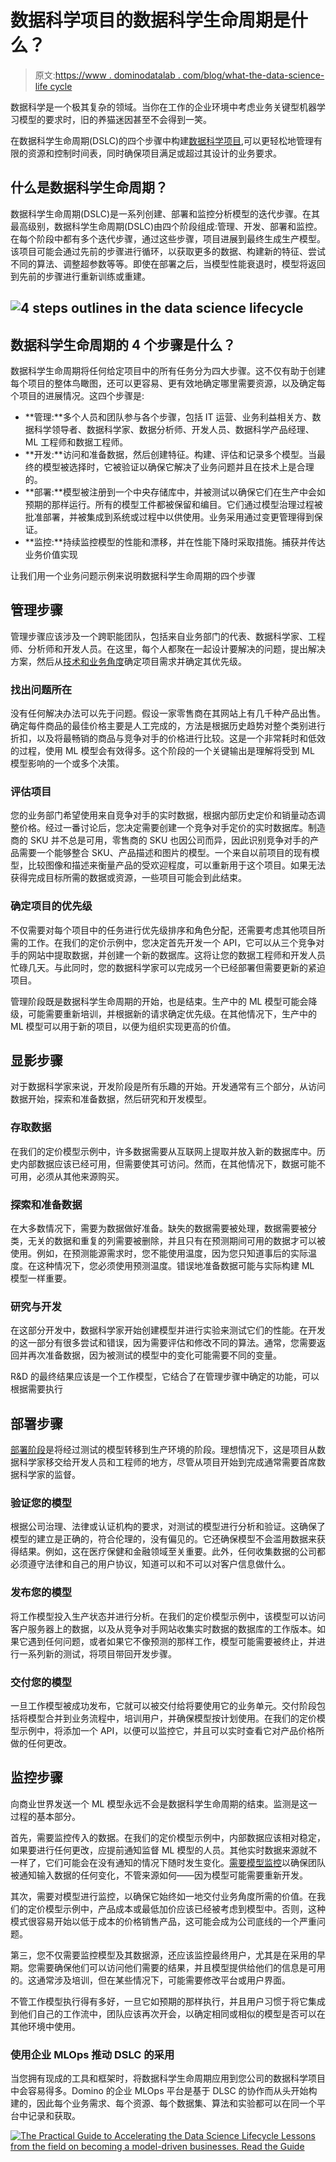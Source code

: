 # 数据科学项目的数据科学生命周期是什么？

> 原文:[https://www . dominodatalab . com/blog/what-the-data-science-life cycle](https://www.dominodatalab.com/blog/what-is-the-data-science-lifecycle)

数据科学是一个极其复杂的领域。当你在工作的企业环境中考虑业务关键型机器学习模型的要求时，旧的养猫迷因甚至不会得到一笑。

在数据科学生命周期(DSLC)的四个步骤中构建[数据科学项目](/resources/field-guide/managing-data-science-projects/),可以更轻松地管理有限的资源和控制时间表，同时确保项目满足或超过其设计的业务要求。

## 什么是数据科学生命周期？

数据科学生命周期(DSLC)是一系列创建、部署和监控分析模型的迭代步骤。在其最高级别，数据科学生命周期(DSLC)由四个阶段组成:管理、开发、部署和监控。在每个阶段中都有多个迭代步骤，通过这些步骤，项目进展到最终生成生产模型。该项目可能会通过先前的步骤进行循环，以获取更多的数据、构建新的特征、尝试不同的算法、调整超参数等等。即使在部署之后，当模型性能衰退时，模型将返回到先前的步骤进行重新训练或重建。

## ![4 steps outlines in the data science lifecycle](../Images/cc3a094a6b2143eb379d913ae30b38c4.png)

## 数据科学生命周期的 4 个步骤是什么？

数据科学生命周期将任何给定项目中的所有任务分为四大步骤。这不仅有助于创建每个项目的整体鸟瞰图，还可以更容易、更有效地确定哪里需要资源，以及确定每个项目的进展情况。这四个步骤是:

*   **管理:**多个人员和团队参与各个步骤，包括 IT 运营、业务利益相关方、数据科学领导者、数据科学家、数据分析师、开发人员、数据科学产品经理、ML 工程师和数据工程师。
*   **开发:**访问和准备数据，然后创建特征。构建、评估和记录多个模型。当最终的模型被选择时，它被验证以确保它解决了业务问题并且在技术上是合理的。
*   **部署:**模型被注册到一个中央存储库中，并被测试以确保它们在生产中会如预期的那样运行。所有的模型工件都被保留和编目。它们通过模型治理过程被批准部署，并被集成到系统或过程中以供使用。业务采用通过变更管理得到保证。
*   **监控:**持续监控模型的性能和漂移，并在性能下降时采取措施。捕获并传达业务价值实现

让我们用一个业务问题示例来说明数据科学生命周期的四个步骤

## 管理步骤

管理步骤应该涉及一个跨职能团队，包括来自业务部门的代表、数据科学家、工程师、分析师和开发人员。在这里，每个人都聚在一起设计要解决的问题，提出解决方案，然后从[技术和业务角度](http://www.cs.toronto.edu/~soroosh/gr4ml_language.html)确定项目需求并确定其优先级。

### 找出问题所在

没有任何解决办法可以先于问题。假设一家零售商在其网站上有几千种产品出售。确定每件商品的最佳价格主要是人工完成的，方法是根据历史趋势对整个类别进行折扣，以及将最畅销的商品与竞争对手的价格进行比较。这是一个非常耗时和低效的过程，使用 ML 模型会有效得多。这个阶段的一个关键输出是理解将受到 ML 模型影响的一个或多个决策。

### 评估项目

您的业务部门希望使用来自竞争对手的实时数据，根据内部历史定价和销量动态调整价格。经过一番讨论后，您决定需要创建一个竞争对手定价的实时数据库。制造商的 SKU 并不总是可用，零售商的 SKU 也因公司而异，因此识别竞争对手的产品需要一个能够整合 SKU、产品描述和图片的模型。一个来自以前项目的现有模型，比较图像和描述来衡量产品的受欢迎程度，可以重新用于这个项目。如果无法获得完成目标所需的数据或资源，一些项目可能会到此结束。

### 确定项目的优先级

不仅需要对每个项目中的任务进行优先级排序和角色分配，还需要考虑其他项目所需的工作。在我们的定价示例中，您决定首先开发一个 API，它可以从三个竞争对手的网站中提取数据，并创建一个新的数据库。这将让您的数据工程师和开发人员忙碌几天。与此同时，您的数据科学家可以完成另一个已经部署但需要更新的紧迫项目。

管理阶段既是数据科学生命周期的开始，也是结束。生产中的 ML 模型可能会降级，可能需要重新培训，并根据新的请求确定优先级。在其他情况下，生产中的 ML 模型可以用于新的项目，以便为组织实现更高的价值。

## 显影步骤

对于数据科学家来说，开发阶段是所有乐趣的开始。开发通常有三个部分，从访问数据开始，探索和准备数据，然后研究和开发模型。

### 存取数据

在我们的定价模型示例中，许多数据需要从互联网上提取并放入新的数据库中。历史内部数据应该已经可用，但需要使其可访问。然而，在其他情况下，数据可能不可用，必须从其他来源购买。

### 探索和准备数据

在大多数情况下，需要为数据做好准备。缺失的数据需要被处理，数据需要被分类，无关的数据和重复的列需要被删除，并且只有在预测期间可用的数据才可以被使用。例如，在预测能源需求时，您不能使用温度，因为您只知道事后的实际温度。在这种情况下，您必须使用预测温度。错误地准备数据可能与实际构建 ML 模型一样重要。

### 研究与开发

在这部分开发中，数据科学家开始创建模型并进行实验来测试它们的性能。在开发的这一部分有很多尝试和错误，因为需要评估和修改不同的算法。通常，您需要返回并再次准备数据，因为被测试的模型中的变化可能需要不同的变量。

R&D 的最终结果应该是一个工作模型，它结合了在管理步骤中确定的功能，可以根据需要执行

## 部署步骤

[部署阶段](/blog/machine-learning-model-deployment)是将经过测试的模型转移到生产环境的阶段。理想情况下，这是项目从数据科学家移交给开发人员和工程师的地方，尽管从项目开始到完成通常需要首席数据科学家的监督。

### 验证您的模型

根据公司治理、法律或认证机构的要求，对测试的模型进行分析和验证。这确保了模型的建立是正确的，符合伦理的，没有偏见的。它还确保模型不会滥用数据来获得结果。例如，这在医疗保健和金融领域至关重要。此外，任何收集数据的公司都必须遵守法律和自己的用户协议，知道可以和不可以对客户信息做什么。

### 发布您的模型

将工作模型投入生产状态并进行分析。在我们的定价模型示例中，该模型可以访问客户服务器上的数据，以及从竞争对手网站收集实时数据的数据库的工作版本。如果它遇到任何问题，或者如果它不像预测的那样工作，模型可能需要被终止，并进行一系列新的测试，将项目带回开发步骤。

### 交付您的模型

一旦工作模型被成功发布，它就可以被交付给将要使用它的业务单元。交付阶段包括将模型合并到业务流程中，培训用户，并确保模型按计划使用。在我们的定价模型示例中，将添加一个 API，以便可以监控它，并且可以实时查看它对产品价格所做的任何更改。

## 监控步骤

向商业世界发送一个 ML 模型永远不会是数据科学生命周期的结束。监测是这一过程的基本部分。

首先，需要监控传入的数据。在我们的定价模型示例中，内部数据应该相对稳定，如果要进行任何更改，应提前通知监督 ML 模型的人员。其他实时数据来源就不一样了，它们可能会在没有通知的情况下随时发生变化。[需要模型监控](/blogs/model-monitoring-best-practices-maintaining-data-science-at-scale)以确保团队被通知输入数据的任何变化，不管来源如何——因为模型可能需要重新开发。

其次，需要对模型进行监控，以确保它始终如一地交付业务角度所需的价值。在我们的定价模型示例中，产品成本或最低加价应该已经被考虑到模型中。否则，这种模式很容易开始以低于成本的价格销售产品，这可能会成为公司底线的一个严重问题。

第三，您不仅需要监控模型及其数据源，还应该监控最终用户，尤其是在采用的早期。您需要确保他们可以访问他们需要的结果，并且模型提供给他们的信息是可用的。这通常涉及培训，但在某些情况下，可能需要修改平台或用户界面。

不管工作模型执行得有多好，一旦它如预期的那样执行，并且用户习惯于将它集成到他们自己的工作流中，团队应该再次开会，以确定相同或相似的模型是否可以在其他环境中使用。

### 使用企业 MLOps 推动 DSLC 的采用

当您拥有现成的工具和框架时，将数据科学生命周期应用到您公司的数据科学项目中会容易得多。Domino 的企业 MLOps 平台是基于 DLSC 的协作而从头开始构建的，因此每个业务需求、每个资源、每个数据集、算法和实验都可以在同一个平台中记录和获取。

[![The Practical Guide to  Accelerating the Data Science Lifecycle  Lessons from the field on becoming a model-driven businesses.   Read the Guide](../Images/733c37e12c2c7c37295fb3198e3a226a.png)](https://cta-redirect.hubspot.com/cta/redirect/6816846/c77ca351-ae85-425a-9ee3-c264b3bc4a69)